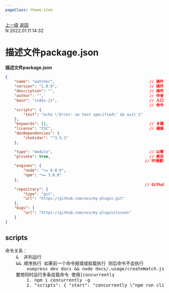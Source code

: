 ```yaml
---
pageClass: theme-item
---
```

<div class="extend-header">
    <div class="info">
        <div class="record">
            <a class="back" href="./">上一级</a>
            <a class="back" href="./">返回</a>
        </div>        
        <div class="mini">
            <span>N 2022.01.11 14:32</span>
        </div>
    </div>
    <div class="content"></div>
</div>
<div class="content-header">
<h1>描述文件package.json</h1><strong>描述文件package.json</strong>
</div>
<div class="static-content">


```json
{
    "name": "watcher",                                          // 插件名称 不与项目目录名重复 npm install xxxx
    "version": "1.0.0",                                         // 插件版本
    "description": "",                                          // 插件描述
    "author": "",                                               // 作者
    "main": "index.js",                                         // 入口文件路径 require(name)将根据这个路径来引入
                                                                // 命令行 通过npm run 执行
    "scripts": {
        "test": "echo \"Error: no test specified\" && exit 1"
    },
    "keywords": [],                                             // 关键词方便npm官网搜索
    "license": "ISC",                                           // 遵循的开源协议
    "devDependencies": {
        "chokidar": "^3.5.1"
    },

    "type": "module",                                           // 以哪种模块方案进行解释 module(ESM)/commonjs 
    "private": true,                                            // 是否私有
                                                              // 环境要求
    "engines": {
        "node": ">= 6.0.0",
        "npm": ">= 3.0.0"
    },
                                                              // Github仓库项目地址 
    "repository": {
        "type": "git",
        "url": "https://github.com/xxx/my-plugin.git"
    },
    "bugs": {
        "url": "https://github.com/xxx/my-plugin/issues"
    }
}
```

## scripts
<pre>
命令关系：
    &  并列运行  
    && 顺序执行 如果前一个命令报错或挂载执行 则后命令不会执行
        vuepress dev docs && node docs/.usage/createWatch.js
    要想同时运行多条挂载命令 使用[concurrently
        1. npm i concurrently -g
        2. "scripts": { "start": "concurrently \"npm run clientServer\" \"npm run server\"" }

 
   
    
</pre>


</div>